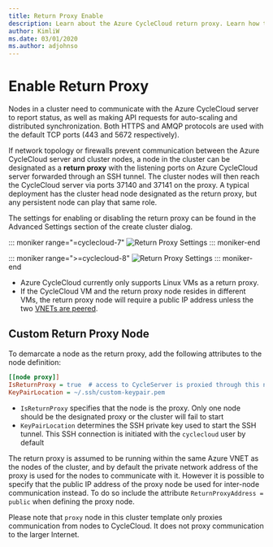 ```yaml
---
title: Return Proxy Enable
description: Learn about the Azure CycleCloud return proxy. Learn how to designate a cluster node as a return proxy with listening ports on CycleCloud server forwarded through an SSH tunnel.
author: KimliW
ms.date: 03/01/2020
ms.author: adjohnso
---
```


# Enable Return Proxy

Nodes in a cluster need to communicate with the Azure CycleCloud server to
report status, as well as making API requests for auto-scaling and distributed
synchronization. Both HTTPS and AMQP protocols are used with the default TCP
ports (443 and 5672 respectively).

If network topology or firewalls prevent communication between the Azure
CycleCloud server and cluster nodes, a node in the cluster can be designated as
a **return proxy** with the listening ports on Azure CycleCloud server forwarded
through an SSH tunnel. The cluster nodes will then reach the CycleCloud server
via ports 37140 and 37141 on the proxy. A typical deployment has the cluster
head node designated as the return proxy, but any persistent node can play that
same role.

The settings for enabling or disabling the return proxy can be found in the
Advanced Settings section of the create cluster dialog. 

::: moniker range="=cyclecloud-7"
![Return Proxy Settings](~/images_7x/return-proxy-setup.png)
::: moniker-end

::: moniker range=">=cyclecloud-8"
![Return Proxy Settings](~/images_8x/return-proxy-setup.png)
::: moniker-end

- Azure CycleCloud currently only supports Linux VMs as a return proxy.
- If the CycleCloud VM and the return proxy node resides in different VMs, the
  return proxy node will require a public IP address unless the two [VNETs are
  peered](https://docs.microsoft.com/azure/virtual-network/virtual-network-peering-overview).


## Custom Return Proxy Node

To demarcate a node as the return proxy, add the following attributes to the
node definition:

``` ini
[[node proxy]]
IsReturnProxy = true  # access to CycleServer is proxied through this node
KeyPairLocation = ~/.ssh/custom-keypair.pem
```

- `IsReturnProxy` specifies that the node is the proxy. Only one node should be
  the designated proxy or the cluster will fail to start
- `KeyPairLocation` determines the SSH private key used to start the SSH tunnel.
  This SSH connection is initiated with the `cyclecloud` user by default

The return proxy is assumed to be running within the same Azure VNET as the
nodes of the cluster, and by default the private network address of the proxy is
used for the nodes to communicate with it. However it is possible to specify
that the public IP address of the proxy node be used for inter-node
communication instead. To do so include the attribute `ReturnProxyAddress =
public` when defining the proxy node.

Please note that `proxy` node in this cluster template only proxies
communication from nodes to CycleCloud. It does not proxy communication to the
larger Internet.
